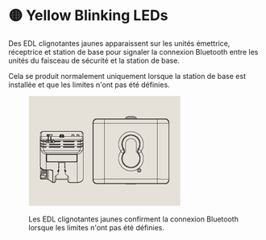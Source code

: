 # 🟡 Yellow Blinking LEDs

Des EDL clignotantes jaunes apparaissent sur les unités émettrice, réceptrice et station de base pour signaler la connexion Bluetooth entre les unités du faisceau de sécurité et la station de base.  
   
Cela se produit normalement uniquement lorsque la station de base est installée et que les limites n'ont pas été définies.  
   
<figure><img src="../.gitbook/assets/Beam-and-Base-Station@2x (4).gif" alt=""><figcaption><p>Les EDL clignotantes jaunes confirment la connexion Bluetooth lorsque les limites n'ont pas été définies.</p></figcaption></figure>
